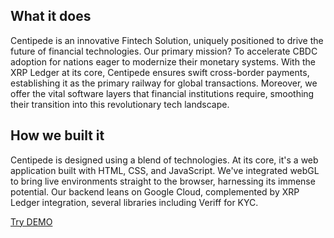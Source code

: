 ## What it does
Centipede is an innovative Fintech Solution, uniquely positioned to drive the future of financial technologies. Our primary mission? To accelerate CBDC adoption for nations eager to modernize their monetary systems. With the XRP Ledger at its core, Centipede ensures swift cross-border payments, establishing it as the primary railway for global transactions. Moreover, we offer the vital software layers that financial institutions require, smoothing their transition into this revolutionary tech landscape.

## How we built it
Centipede is designed using a blend of technologies. At its core, it's a web application built with HTML, CSS, and JavaScript. We've integrated webGL to bring live environments straight to the browser, harnessing its immense potential. Our backend leans on Google Cloud, complemented by XRP Ledger integration, several libraries including Veriff for KYC.

[Try DEMO]([https://www.openai.com/](https://centipede-demo.netlify.app/)https://centipede-demo.netlify.app/)
